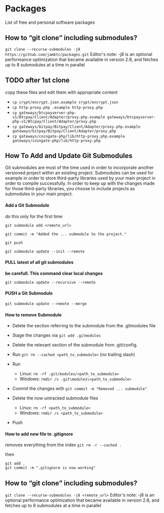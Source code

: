 # Packages
List of free and personal software packages


## How to “git clone” including submodules?
`git clone --recurse-submodules -j8 https://github.com/jambtc/packages.git`
Editor's note: -j8 is an optional performance optimization that became available in version 2.8, and fetches up to 8 submodules at a time in parallel

## TODO after 1st clone
copy these files and edit them with appropriate content

- `cp crypt/encrypt.json.example crypt/encrypt.json`
- `cp http-proxy.php .example http-proxy.php`
- `cp gateways/btcpayserver-php-v1/Btcpay/Client/Adapter/proxy.php.example gateways/btcpayserver-php-v1/Btcpay/Client/Adapter/proxy.php`
- `cp gateways/bitpay/Bitpay/Client/Adapter/proxy.php.example gateways/bitpay/Bitpay/Client/Adapter/proxy.php`
- `cp gateways/coingate-php/lib/http-proxy.php.example gateways/coingate-php/lib/http-proxy.php`





## How To Add and Update Git Submodules
Git submodules are most of the time used in order to incorporate another versioned project within an existing project.
Submodules can be used for example in order to store third-party libraries used by your main project in order to compile successfully.
In order to keep up with the changes made for those third-party libraries, you choose to include projects as submodules in your main project.


#### Add a Git Submodule
do this only for the first time
```
git submodule add <remote_url>

git commit -m "Added the ... submodule to the project."

git push

git submodule update --init --remote
```

#### PULL latest of all git submodules  
**be carefull. This command clear local changes**
```
git submodule update --recursive --remote
```


#### PUSH a Git Submodule
```
git submodule update --remote --merge
```


#### How to remove Submodule
- Delete the section referring to the submodule from the .gitmodules file
- Stage the changes via `git add .gitmodules`
- Delete the relevant section of the submodule from .git/config.
- Run `git rm --cached <path_to_submodule>` (no trailing slash)
- Run
	- Linux: `rm -rf .git/modules/<path_to_submodule>`
	- Windows: `rmdir /s .git\modules\<path_to_submodule>`

- Commit the changes with `git commit -m "Removed ... submodule"`
- Delete the now untracked submodule files
	- Linux: `rm -rf <path_to_submodule>`
	- Windows: `rmdir /s <path_to_submodule>`
- Push


#### How to add new file to .gitignore
removes everything from the index
`git rm -r --cached .`

then
```
git add .
git commit -m ".gitignore is now working"
```

## How to “git clone” including submodules?
`git clone --recurse-submodules -j8 <remote_url>`
Editor's note: -j8 is an optional performance optimization that became available in version 2.8, and fetches up to 8 submodules at a time in parallel
